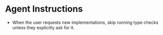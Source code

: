 # Agent Instructions

- When the user requests new implementations, skip running type checks unless they explicitly ask for it.
